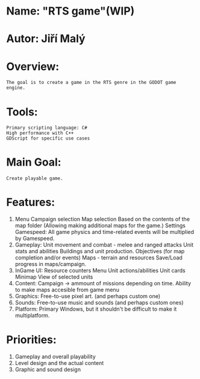 # Name: "RTS game"(WIP)

# Autor: Jiří Malý

# Overview:
    The goal is to create a game in the RTS genre in the GODOT game engine.

# Tools:
    Primary scripting language: C#
    High performance with C++
    GDScript for specific use cases
# Main Goal:
    Create playable game.

# Features:
1. Menu
    Campaign selection
    Map selection
        Based on the contents of the map folder (Allowing making additional maps for the game.)
    Settings
        Gamespeed: All game physics and time-related events will be multiplied by Gamespeed.
2. Gameplay:
    Unit movement and combat - melee and ranged attacks
    Unit stats and abilities
    Buildings and unit production.
    Objectives (for map completion and/or events)
    Maps - terrain and resources
    Save/Load progress in maps/campaign.
3. InGame UI:
    Resource counters
    Menu
    Unit actions/abilities
    Unit cards
    Minimap
    View of selected units
4. Content:
    Campaign -> ammount of missions depending on time.
    Ability to make maps accesible from game menu
5. Graphics:
    Free-to-use pixel art. (and perhaps custom one)
6. Sounds:
    Free-to-use music and sounds (and perhaps custom ones)
7. Platform:
    Primary Windows, but it shouldn't be difficult to make it multiplatform.

# Priorities:
1. Gameplay and overall playability
2. Level design and the actual content
3. Graphic and sound design

